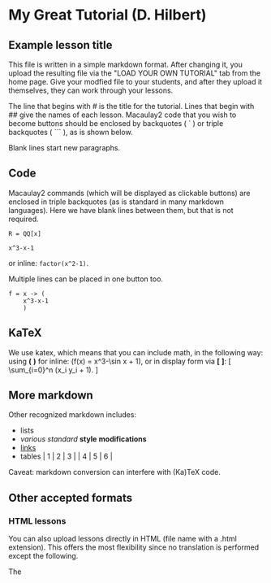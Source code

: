 # My Great Tutorial (D. Hilbert)
## Example lesson title

This file is written in a simple markdown format.  After changing it,
you upload the resulting file via the "LOAD YOUR OWN TUTORIAL" tab
from the home page.  Give your modfied file to your students, and
after they upload it themselves, they can work through your lessons.

The line that begins with # is
the title for the tutorial.  Lines that begin with ## give the names
of each lesson.  Macaulay2
code that you wish to become buttons should be enclosed by backquotes (	`	) or
triple backquotes (	```	), as is shown below.

Blank lines start new paragraphs.

## Code
Macaulay2 commands (which will be displayed as clickable buttons) are
enclosed in triple backquotes (as is standard in many markdown
languages). Here we have blank lines between them, but that is not
required.

```
R = QQ[x]
```

```
x^3-x-1
```

or inline: `factor(x^2-1)`.

Multiple lines can be placed in one button too.

```
f = x -> (
    x^3-x-1
    )
```

## KaTeX
We use katex, which means that you can include math, in the following way:
using **\(** **\)** for inline: \(f(x) = x^3-\sin x + 1\), or in display form via
**\[** **\]**:
\[ \sum_{i=0}^n (x_i y_i + 1). \]


## More markdown
Other recognized markdown includes:
* lists
* *various* _standard_ **style** __modifications__
* [links](https://github.com/pzinn/Macaulay2Web)
* tables
| 1 | 2 | 3 |
| 4 | 5 | 6 |

Caveat: markdown conversion can interfere with (Ka)TeX code.

## Other accepted formats

### HTML lessons
You can also upload lessons directly in HTML (file name with a .html extension). This offers the most flexibility since
no translation is performed except the following.

The <title> tag is the title of the tutorial.
If no <title> is given, the first element at top level is picked as the title (<h1> is a good choice).
Every <div> at top level is a page (lesson) in the tutorial. The first element of the <div> is the title of the page
(<h2> is a good choice). Every non <div> top level element will appear at the start of every lesson.


### M2 files
You can directly upload a Macaulay2 file (file name with a .m2 extension). This offers the least flexibility,
as code is simply displayed as a single page.

